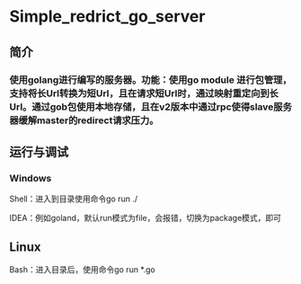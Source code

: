 # Simple_redrict_go_server

## 简介

### 使用golang进行编写的服务器。功能：使用go module 进行包管理，支持将长Url转换为短Url，且在请求短Url时，通过映射重定向到长Url。通过gob包使用本地存储，且在v2版本中通过rpc使得slave服务器缓解master的redirect请求压力。

## 运行与调试

### Windows

Shell：进入到目录使用命令go run ./ 

IDEA：例如goland，默认run模式为file，会报错，切换为package模式，即可

## Linux

Bash：进入目录后，使用命令go run *.go

